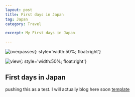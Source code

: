 ```yaml
---
layout: post
title: First days in Japan 
tag: Japan
category: Travel

excerpt: My First days in Japan

---
```


![overpasses](https://drive.google.com/uc?id=1bx1n0JUeZKJiSzBHBdM_4yF-HDu999ujMw){: style='width:50%; float:right'}

![view](https://drive.google.com/uc?id=1bx1n0JUeZKJiSzBHBdM_4yF-HDu999ujMw){: style='width:50%; float:right'}

## First days in Japan
pushing this as a test. I will actually blog here soon
 [template][tp]

[tp]:https://docs.google.com/uc?export=download&id=0B605-xoIJ1XVeDlCdE1sR0xEeUk
